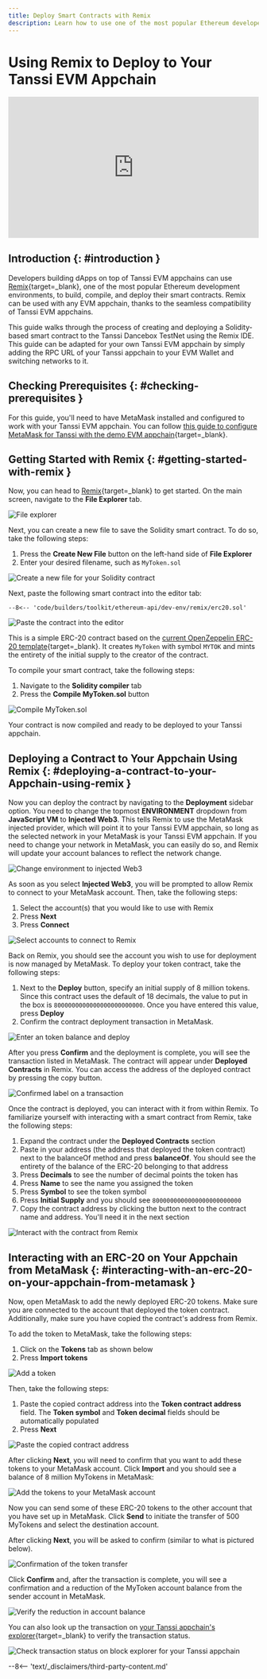 ```yaml
---
title: Deploy Smart Contracts with Remix
description: Learn how to use one of the most popular Ethereum developer tools, the Remix IDE, to interact with your Tanssi EVM appchain.
---
```


# Using Remix to Deploy to Your Tanssi EVM Appchain

<style>.embed-container { position: relative; padding-bottom: 56.25%; height: 0; overflow: hidden; max-width: 100%; } .embed-container iframe, .embed-container object, .embed-container embed { position: absolute; top: 0; left: 0; width: 100%; height: 100%; }</style><div class='embed-container'><iframe src='https://www.youtube.com/embed/vSc80mg_L9E?si=qnIXJ6wL0iKU3mU1' frameborder='0' allowfullscreen></iframe></div>
<style>.caption { font-family: Open Sans, sans-serif; font-size: 0.9em; color: rgba(170, 170, 170, 1); font-style: italic; letter-spacing: 0px; position: relative;}</style>

## Introduction {: #introduction }

Developers building dApps on top of Tanssi EVM appchains can use [Remix](https://remix.ethereum.org/){target=\_blank}, one of the most popular Ethereum development environments, to build, compile, and deploy their smart contracts. Remix can be used with any EVM appchain, thanks to the seamless compatibility of Tanssi EVM appchains.

This guide walks through the process of creating and deploying a Solidity-based smart contract to the Tanssi Dancebox TestNet using the Remix IDE. This guide can be adapted for your own Tanssi EVM appchain by simply adding the RPC URL of your Tanssi appchain to your EVM Wallet and switching networks to it.

## Checking Prerequisites {: #checking-prerequisites }

For this guide, you'll need to have MetaMask installed and configured to work with your Tanssi EVM appchain. You can follow [this guide to configure MetaMask for Tanssi with the demo EVM appchain](/builders/toolkit/ethereum-api/wallets/metamask/){target=\_blank}.

## Getting Started with Remix {: #getting-started-with-remix }

Now, you can head to [Remix](https://remix.ethereum.org/){target=\_blank} to get started. On the main screen, navigate to the **File Explorer** tab.

![File explorer](/images/builders/toolkit/ethereum-api/dev-environments/remix/remix-1.webp)

Next, you can create a new file to save the Solidity smart contract. To do so, take the following steps:

1. Press the **Create New File** button on the left-hand side of **File Explorer**
2. Enter your desired filename, such as `MyToken.sol`

![Create a new file for your Solidity contract](/images/builders/toolkit/ethereum-api/dev-environments/remix/remix-2.webp)

Next, paste the following smart contract into the editor tab:

```solidity
--8<-- 'code/builders/toolkit/ethereum-api/dev-env/remix/erc20.sol'
```

![Paste the contract into the editor](/images/builders/toolkit/ethereum-api/dev-environments/remix/remix-3.webp)

This is a simple ERC-20 contract based on the [current OpenZeppelin ERC-20 template](https://github.com/OpenZeppelin/openzeppelin-contracts/blob/master/contracts/token/ERC20/ERC20.sol){target=\_blank}. It creates `MyToken` with symbol `MYTOK` and mints the entirety of the initial supply to the creator of the contract.

To compile your smart contract, take the following steps:

1. Navigate to the **Solidity compiler** tab
2. Press the **Compile MyToken.sol** button

![Compile MyToken.sol](/images/builders/toolkit/ethereum-api/dev-environments/remix/remix-4.webp)

Your contract is now compiled and ready to be deployed to your Tanssi appchain.

## Deploying a Contract to Your Appchain Using Remix {: #deploying-a-contract-to-your-Appchain-using-remix }

Now you can deploy the contract by navigating to the **Deployment** sidebar option. You need to change the topmost **ENVIRONMENT** dropdown from **JavaScript VM** to **Injected Web3**. This tells Remix to use the MetaMask injected provider, which will point it to your Tanssi EVM appchain, so long as the selected network in your MetaMask is your Tanssi EVM appchain. If you need to change your network in MetaMask, you can easily do so, and Remix will update your account balances to reflect the network change.

![Change environment to injected Web3](/images/builders/toolkit/ethereum-api/dev-environments/remix/remix-5.webp)

As soon as you select **Injected Web3**, you will be prompted to allow Remix to connect to your MetaMask account. Then, take the following steps:

1. Select the account(s) that you would like to use with Remix
2. Press **Next**
3. Press **Connect**

![Select accounts to connect to Remix](/images/builders/toolkit/ethereum-api/dev-environments/remix/remix-6.webp)

Back on Remix, you should see the account you wish to use for deployment is now managed by MetaMask. To deploy your token contract, take the following steps:

1. Next to the **Deploy** button, specify an initial supply of 8 million tokens. Since this contract uses the default of 18 decimals, the value to put in the box is `8000000000000000000000000`. Once you have entered this value, press **Deploy**
2. Confirm the contract deployment transaction in MetaMask.

![Enter an token balance and deploy](/images/builders/toolkit/ethereum-api/dev-environments/remix/remix-7.webp)

After you press **Confirm** and the deployment is complete, you will see the transaction listed in MetaMask. The contract will appear under **Deployed Contracts** in Remix. You can access the address of the deployed contract by pressing the copy button.

![Confirmed label on a transaction](/images/builders/toolkit/ethereum-api/dev-environments/remix/remix-8.webp)

Once the contract is deployed, you can interact with it from within Remix. To familiarize yourself with interacting with a smart contract from Remix, take the following steps:

1. Expand the contract under the **Deployed Contracts** section
2. Paste in your address (the address that deployed the token contract) next to the balanceOf method and press **balanceOf**. You should see the entirety of the balance of the ERC-20 belonging to that address
3. Press **Decimals** to see the number of decimal points the token has
4. Press **Name** to see the name you assigned the token
5. Press **Symbol** to see the token symbol
6. Press **Initial Supply** and you should see `8000000000000000000000000`
7. Copy the contract address by clicking the button next to the contract name and address. You'll need it in the next section

![Interact with the contract from Remix](/images/builders/toolkit/ethereum-api/dev-environments/remix/remix-9.webp)

## Interacting with an ERC-20 on Your Appchain from MetaMask {: #interacting-with-an-erc-20-on-your-appchain-from-metamask }

Now, open MetaMask to add the newly deployed ERC-20 tokens. Make sure you are connected to the account that deployed the token contract. Additionally, make sure you have copied the contract's address from Remix.

To add the token to MetaMask, take the following steps:

1. Click on the **Tokens** tab as shown below
2. Press **Import tokens**

![Add a token](/images/builders/toolkit/ethereum-api/dev-environments/remix/remix-10.webp)

Then, take the following steps:

1. Paste the copied contract address into the **Token contract address** field. The **Token symbol** and **Token decimal** fields should be automatically populated
2. Press **Next**

![Paste the copied contract address](/images/builders/toolkit/ethereum-api/dev-environments/remix/remix-11.webp)

After clicking **Next**, you will need to confirm that you want to add these tokens to your MetaMask account. Click **Import** and you should see a balance of 8 million MyTokens in MetaMask:

![Add the tokens to your MetaMask account](/images/builders/toolkit/ethereum-api/dev-environments/remix/remix-12.webp)

Now you can send some of these ERC-20 tokens to the other account that you have set up in MetaMask. Click **Send** to initiate the transfer of 500 MyTokens and select the destination account.

After clicking **Next**, you will be asked to confirm (similar to what is pictured below).

![Confirmation of the token transfer](/images/builders/toolkit/ethereum-api/dev-environments/remix/remix-13.webp)

Click **Confirm** and, after the transaction is complete, you will see a confirmation and a reduction of the MyToken account balance from the sender account in MetaMask.

![Verify the reduction in account balance](/images/builders/toolkit/ethereum-api/dev-environments/remix/remix-14.webp)

You can also look up the transaction on [your Tanssi appchain's explorer](https://tanssi-evmexplorer.netlify.app/){target=\_blank} to verify the transaction status.

![Check transaction status on block explorer for your Tanssi appchain](/images/builders/toolkit/ethereum-api/dev-environments/remix/remix-15.webp)

--8<-- 'text/_disclaimers/third-party-content.md'
